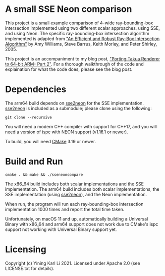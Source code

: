 A small SSE Neon comparison
===

This project is a small example comparison of 4-wide ray-bounding-box intersection implemented using two different scalar approaches, using SSE, and using Neon.
The specific ray-bounding-box intersection algorithm implemented is adapted from ["An Efficient and Robust Ray-Box Intersection Algorithm"](https://doi.org/10.1080/2151237X.2005.10129188) by Amy Williams, Steve Barrus, Keith Morley, and Peter Shirley, 2005.

This project is an accompaniment to my blog post, ["Porting Takua Renderer to 64-bit ARM- Part 2"](https://blog.yiningkarlli.com/2021/07/porting-takua-to-arm-pt2.html).
For a thorough walkthrough of the code and explaination for what the code does, please see the blog post.

Dependencies
===

The arm64 build depends on [sse2neon](https://github.com/DLTcollab/sse2neon) for the SSE implementation.
[sse2neon](https://github.com/DLTcollab/sse2neon) is included as a submodule; please clone using the following:

```
git clone --recursive
```

You will need a modern C++ compiler with support for C++17, and you will need a version of [ispc](https://ispc.github.io) with NEON support (v1.16.1 or newer).

To build, you will need [CMake](https://cmake.org) 3.19 or newer.

Build and Run
===

```
cmake . && make && ./sseneoncompare
```

The x86_64 build includes both scalar implementations and the SSE implementation.
The arm64 build includes both scalar implementations, the SSE implementation (using [sse2neon](https://github.com/DLTcollab/sse2neon)), and the Neon implementation.

When run, the program will run each ray-bounding-box intersection implementation 1000 times and report the total time taken.

Unfortunately, on macOS 11 and up, automatically building a Universal Binary with x86_64 and arm64 support does not work due to CMake's ispc support not working with Universal Binary support yet.

Licensing
===

Copyright (c) Yining Karl Li 2021. Licensed under Apache 2.0 (see LICENSE.txt for details).
